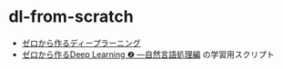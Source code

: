 # dl-from-scratch
- [ゼロから作るディープラーニング](https://github.com/oreilly-japan/deep-learning-from-scratch)
- [ゼロから作るDeep Learning ❷ ―自然言語処理編](https://github.com/oreilly-japan/deep-learning-from-scratch-2)
の学習用スクリプト
